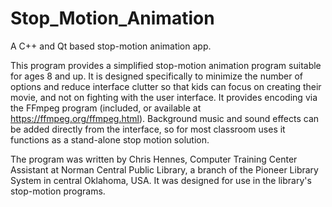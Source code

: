 # Stop_Motion_Animation
A C++ and Qt based stop-motion animation app.

This program provides a simplified stop-motion animation program suitable for ages 8 and up. It is designed specifically to minimize the number of options and reduce interface clutter so that kids can focus on creating their movie, and not on fighting with the user interface. It provides encoding via the FFmpeg program (included, or available at https://ffmpeg.org/ffmpeg.html). Background music and sound effects can be added directly from the interface, so for most classroom uses it functions as a stand-alone stop motion solution.

The program was written by Chris Hennes, Computer Training Center Assistant at Norman Central Public Library, a branch
of the Pioneer Library System in central Oklahoma, USA. It was designed for use in the library's stop-motion
programs. 
